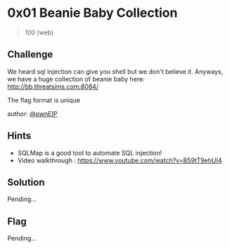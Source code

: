 # 0x01 Beanie Baby Collection
> 100 (web)

## Challenge

We heard sql injection can give you shell but we don't believe it. Anyways, we have a huge collection of beanie baby here: http://bb.threatsims.com:8084/

The flag format is unique

author: [@pwnEIP](https://twitter.com/pwnEIP)

## Hints

* SQLMap is a good tool to automate SQL injection!
* Video walkthrough : https://www.youtube.com/watch?v=B59tT9ehUI4

## Solution



Pending...

## Flag

Pending...
